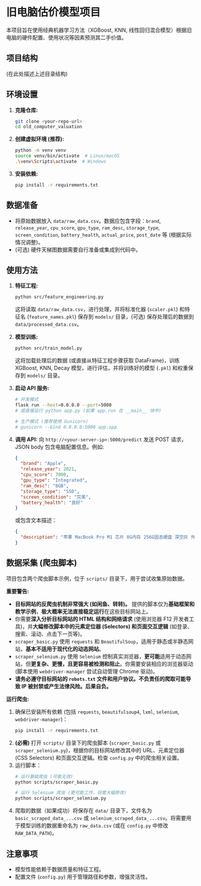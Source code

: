 # 旧电脑估价模型项目

本项目旨在使用经典机器学习方法（XGBoost, KNN, 线性回归混合模型）根据旧电脑的硬件配置、使用状况等因素预测其二手价值。

## 项目结构

(在此处描述上述目录结构)

## 环境设置

1.  **克隆仓库:**
    ```bash
    git clone <your-repo-url>
    cd old_computer_valuation
    ```
2.  **创建虚拟环境 (推荐):**
    ```bash
    python -m venv venv
    source venv/bin/activate  # Linux/macOS
    .\venv\Scripts\activate  # Windows
    ```
3.  **安装依赖:**
    ```bash
    pip install -r requirements.txt
    ```

## 数据准备

* 将原始数据放入 `data/raw_data.csv`。数据应包含字段：`brand`, `release_year`, `cpu_score`, `gpu_type`, `ram_desc`, `storage_type`, `screen_condition`, `battery_health`, `actual_price`, `post_date` 等 (根据实际情况调整)。
* (可选) 硬件天梯图数据需要自行准备或集成到代码中。

## 使用方法

1.  **特征工程:**
    ```bash
    python src/feature_engineering.py
    ```
    这将读取 `data/raw_data.csv`，进行处理，并将标准化器 (`scaler.pkl`) 和特征名 (`feature_names.pkl`) 保存到 `models/` 目录，(可选) 保存处理后的数据到 `data/processed_data.csv`。

2.  **模型训练:**
    ```bash
    python src/train_model.py
    ```
    这将加载处理后的数据 (或直接从特征工程步骤获取 DataFrame)，训练 XGBoost, KNN, Decay 模型，进行评估，并将训练好的模型 (`.pkl`) 和权重保存到 `models/` 目录。

3.  **启动 API 服务:**
    ```bash
    # 开发模式
    flask run --host=0.0.0.0 --port=5000
    # 或直接运行 python app.py (如果 app.run 在 __main__ 块中)

    # 生产模式 (推荐使用 Gunicorn)
    # gunicorn --bind 0.0.0.0:5000 app:app
    ```

4.  **调用 API:**
    向 `http://<your-server-ip>:5000/predict` 发送 POST 请求，JSON body 包含电脑配置信息。例如:
    ```json
    {
      "brand": "Apple",
      "release_year": 2021,
      "cpu_score": 7000,
      "gpu_type": "Integrated",
      "ram_desc": "8GB",
      "storage_type": "SSD",
      "screen_condition": "完美",
      "battery_health": "良好"
    }
    ```
    或包含文本描述：
    ```json
    {
      "description": "苹果 MacBook Pro M1 芯片 8G内存 256G固态硬盘 深空灰 外观完好 电池健康度90%"
    }
    ```
## 数据采集 (爬虫脚本)

项目包含两个爬虫脚本示例，位于 `scripts/` 目录下，用于尝试收集原始数据。

**重要警告:**

* **目标网站的反爬虫机制非常强大 (如闲鱼、转转)。** 提供的脚本仅为**基础框架和教学示例**，**极大概率无法直接稳定运行**在这些目标网站上。
* 你需要**深入分析目标网站的 HTML 结构和网络请求** (使用浏览器 F12 开发者工具)，并**大幅修改脚本中的元素定位器 (Selectors) 和页面交互逻辑** (如登录、搜索、滚动、点击下一页等)。
* `scraper_basic.py` 使用 `requests` 和 `BeautifulSoup`，适用于静态或半静态网站，**基本不适用于现代化的动态网站**。
* `scraper_selenium.py` 使用 `Selenium` 控制真实浏览器，**更可能**适用于动态网站，但**更复杂、更慢，且更容易被检测和阻止**。你需要安装相应的浏览器驱动 (脚本使用 `webdriver-manager` 尝试自动管理 Chrome 驱动)。
* **请务必遵守目标网站的 `robots.txt` 文件和用户协议。不负责任的爬取可能导致 IP 被封禁或产生法律风险。后果自负。**

**运行爬虫:**

1.  确保已安装所有依赖 (包括 `requests`, `beautifulsoup4`, `lxml`, `selenium`, `webdriver-manager`)：
    ```bash
    pip install -r requirements.txt
    ```
2.  **(必需)** 打开 `scripts/` 目录下的爬虫脚本 (`scraper_basic.py` 或 `scraper_selenium.py`)，根据你的目标网站修改其中的 URL、元素定位器 (CSS Selectors) 和页面交互逻辑。检查 `config.py` 中的爬虫相关设置。
3.  运行脚本：
    ```bash
    # 运行基础爬虫 (可能无效)
    python scripts/scraper_basic.py

    # 运行 Selenium 爬虫 (更可能工作，但需大幅修改)
    python scripts/scraper_selenium.py
    ```
4.  爬取的数据（如果成功）将保存在 `data/` 目录下，文件名为 `basic_scraped_data_...csv` 或 `selenium_scraped_data_...csv`。将需要用于模型训练的数据重命名为 `raw_data.csv` (或在 `config.py` 中修改 `RAW_DATA_PATH`)。

## 注意事项

* 模型性能依赖于数据质量和特征工程。
* 配置文件 (`config.py`) 用于管理路径和参数，增强灵活性。
